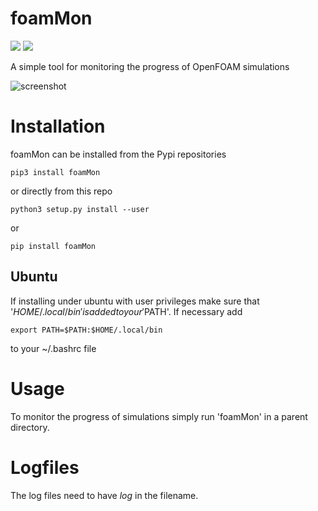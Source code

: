 # foamMon
![](https://badge.fury.io/py/foamMon.svg)
![](https://travis-ci.org/greole/foamMon.svg?branch=master)


A simple tool for monitoring the progress of OpenFOAM simulations

![screenshot](https://github.com/greole/foamMon/blob/master/.assets/screen.png)

# Installation

foamMon can be installed from the Pypi repositories

    pip3 install foamMon

or directly from this repo

    python3 setup.py install --user

or

    pip install foamMon

## Ubuntu

If installing under ubuntu with user privileges make sure that
'$HOME/.local/bin' is added to your '$PATH'. If necessary
add

    export PATH=$PATH:$HOME/.local/bin

to your ~/.bashrc file

# Usage

To monitor the progress of simulations simply run 'foamMon' in a parent directory.

# Logfiles

The log files need to have *log* in the filename.

